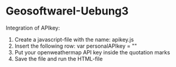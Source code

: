 # GeosoftwareI-Uebung3

Integration of APIkey:

1. Create a javascript-file with the name: apikey.js
2. Insert the following row: var personalAPIkey = ""
3. Put your openweathermap API key inside the quotation marks
4. Save the file and run the HTML-file
